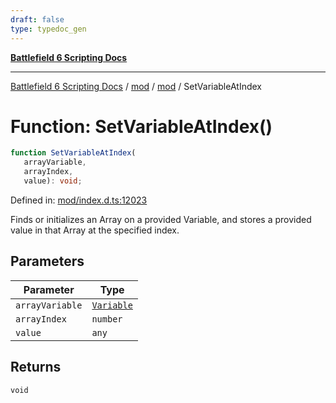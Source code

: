 ```yaml
---
draft: false
type: typedoc_gen
---
```


[**Battlefield 6 Scripting Docs**](../../../_index.md)

***

[Battlefield 6 Scripting Docs](../../../_index.md) / [mod](../../_index.md) / [mod](../_index.md) / SetVariableAtIndex

# Function: SetVariableAtIndex()

```ts
function SetVariableAtIndex(
   arrayVariable, 
   arrayIndex, 
   value): void;
```

Defined in: [mod/index.d.ts:12023](https://github.com/battlefield-portal-community/portal-docs/blob/6d87e21c5922a3efb03c634dbe98e5fe6e797672/generators/santiago/mod/index.d.ts#L12023)

Finds or initializes an Array on a provided Variable, and stores a provided value in that Array at the specified index.

## Parameters

| Parameter | Type |
| ------ | ------ |
| `arrayVariable` | [`Variable`](../Variable/_index.md) |
| `arrayIndex` | `number` |
| `value` | `any` |

## Returns

`void`
